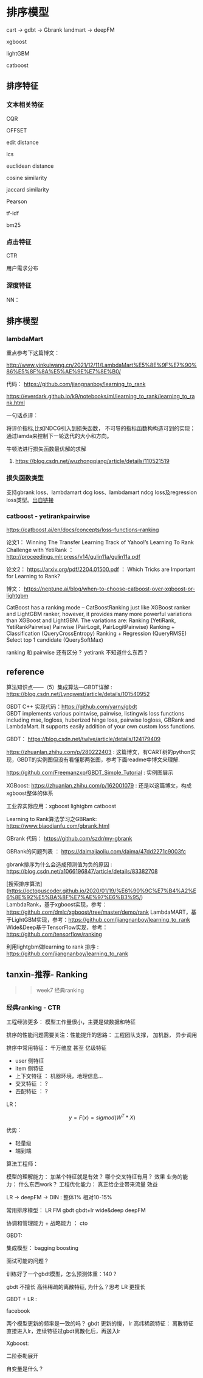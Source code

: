 
# 排序模型

cart -> gdbt -> Gbrank  landmart  -> deepFM

xgboost

lightGBM

catboost


## 排序特征

### 文本相关特征

CQR

OFFSET

edit distance

lcs

euclidean distance

cosine similarity

jaccard similarity

Pearson

tf-idf

bm25

### 点击特征

CTR

用户需求分布



### 深度特征

NN： 



## 排序模型

### lambdaMart

重点参考下这篇博文：

http://www.yinkuiwang.cn/2021/12/11/LambdaMart%E5%8E%9F%E7%90%86%E5%8F%8A%E5%AE%9E%E7%8E%B0/

代码：
https://github.com/jiangnanboy/learning_to_rank

https://everdark.github.io/k9/notebooks/ml/learning_to_rank/learning_to_rank.html

一句话点评：

将评价指标,比如NDCG引入到损失函数， 不可导的指标函数构构造可到的实现； 通过lamda来控制下一轮迭代的大小和方向。

牛顿法进行损失函数最优解的求解

1. https://blog.csdn.net/wuzhongqiang/article/details/110521519





### 损失函数类型 

支持gbrank loss、lambdamart dcg loss、lambdamart ndcg loss及regression loss类型。[出自链接](https://www.alibabacloud.com/help/zh/machine-learning-platform-for-ai/latest/gbdt-regression)


### catboost - yetirankpairwise

https://catboost.ai/en/docs/concepts/loss-functions-ranking

论文1：
Winning The Transfer Learning Track of Yahoo!’s Learning
To Rank Challenge with YetiRank ：  http://proceedings.mlr.press/v14/gulin11a/gulin11a.pdf

论文2：
https://arxiv.org/pdf/2204.01500.pdf  ： Which Tricks are Important for Learning to Rank?

博文：
https://neptune.ai/blog/when-to-choose-catboost-over-xgboost-or-lightgbm

CatBoost has a ranking mode – CatBoostRanking just like XGBoost ranker and LightGBM ranker, however, it provides many more powerful variations than XGBoost and LightGBM. The variations are:
Ranking (YetiRank, YetiRankPairwise)
Pairwise (PairLogit, PairLogitPairwise)
Ranking + Classification (QueryCrossEntropy)
Ranking + Regression (QueryRMSE)
Select top 1 candidate (QuerySoftMax)

ranking 和 pairwise 还有区分？
yetirank  不知道什么东西？






## reference

算法知识点——（5）集成算法—GBDT详解  : https://blog.csdn.net/Lynqwest/article/details/101540952

GBDT C++ 实现代码：https://github.com/yarny/gbdt  
    GBDT implements various pointwise, pairwise, listingwis loss functions including mse, logloss, huberized hinge loss, pairwise logloss, GBRank and LambdaMart. It supports easily addition of your own custom loss functions.

GBDT：
https://blog.csdn.net/twlve/article/details/124179409

https://zhuanlan.zhihu.com/p/280222403 :  这篇博文，有CART树的python实现，GBDT的实例图但没有看懂那两张图，参考下面readme中博文来理解.

https://github.com/Freemanzxp/GBDT_Simple_Tutorial :  实例图展示


XGBoost:
https://zhuanlan.zhihu.com/p/162001079  :  还是以这篇博文，构成xgboost整体的体系


工业界实际应用：xgboost lightgbm  catboost




Learning to Rank算法学习之GBRank: https://www.biaodianfu.com/gbrank.html

GBrank 代码： https://github.com/szdr/my-gbrank  

GBRank的问题列表 ： https://daimajiaoliu.com/daima/47dd2271c9003fc

gbrank排序为什么会造成预测值为负的原因 : https://blog.csdn.net/a1066196847/article/details/83382708

[搜索排序算法] (https://octopuscoder.github.io/2020/01/19/%E6%90%9C%E7%B4%A2%E6%8E%92%E5%BA%8F%E7%AE%97%E6%B3%95/)  
    LambdaRank，基于xgboost实现，参考：https://github.com/dmlc/xgboost/tree/master/demo/rank
    LambdaMART，基于LightGBM实现，参考：https://github.com/jiangnanboy/learning_to_rank
    Wide&Deep基于TensorFlow实现，参考：https://github.com/tensorflow/ranking

利用lightgbm做learning to rank 排序 : https://github.com/jiangnanboy/learning_to_rank 





## tanxin-推荐- Ranking

>> week7 经典ranking

### 经典ranking - CTR


工程经验更多： 模型工作量很小，主要是做数据和特征

排序的性能问题需要关注：性能提升的思路： 工程团队支撑， 加机器， 异步调用 


排序中常用特征：  千万维度 甚至 亿级特征

- user 侧特征
- item 侧特征
- 上下文特征  ：  机器环境，地理信息...
- 交叉特征 ： ?
- 匹配特征 ： ?


LR：

$$y = F(x) = sigmod(W^T*X)$$

优势：

- 轻量级
- 端到端


算法工程师：

模型的理解能力： 加某个特征就是有效？ 哪个交叉特征有用？ 效果
业务的能力：  什么东西work？
工程优化能力： 真正给企业带来流量 效益


LR -> deepFM -> DIN :  整体1%  相对10-15%

常用排序模型：
LR FM gbdt gbdt+lr wide&deep  deepFM


协调和管理能力  +  战略能力  ： cto

GBDT:


集成模型：
bagging
boosting


面试可能的问题？

训练好了一个gbdt模型，怎么预测体重：140  ?


gbdt 不擅长 高纬稀疏的离散特征, 为什么？思考 LR 更擅长


GBDT + LR :

facebook

两个模型更新的频率是一致的吗？ gbdt 更新的慢， lr
高纬稀疏特征： 离散特征直接进入lr，连续特征过gbdt离散化后，再送入lr


Xgboost:


二阶泰勒展开


自变量是什么？



















